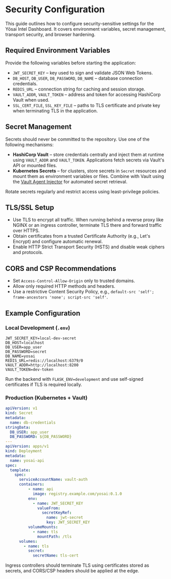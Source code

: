 # Security Configuration

This guide outlines how to configure security-sensitive settings for the Yōsai Intel Dashboard. It covers environment variables, secret management, transport security, and browser hardening.

## Required Environment Variables

Provide the following variables before starting the application:

- `JWT_SECRET_KEY` – key used to sign and validate JSON Web Tokens.
- `DB_HOST`, `DB_USER`, `DB_PASSWORD`, `DB_NAME` – database connection credentials.
- `REDIS_URL` – connection string for caching and session storage.
- `VAULT_ADDR`, `VAULT_TOKEN` – address and token for accessing HashiCorp Vault when used.
- `SSL_CERT_FILE`, `SSL_KEY_FILE` – paths to TLS certificate and private key when terminating TLS in the application.

## Secret Management

Secrets should never be committed to the repository. Use one of the following mechanisms:

- **HashiCorp Vault** – store credentials centrally and inject them at runtime using `VAULT_ADDR` and `VAULT_TOKEN`. Applications fetch secrets via Vault's API or mounted files.
- **Kubernetes Secrets** – for clusters, store secrets in `Secret` resources and mount them as environment variables or files. Combine with Vault using the [Vault Agent Injector](https://developer.hashicorp.com/vault/docs/platform/k8s/injector) for automated secret retrieval.

Rotate secrets regularly and restrict access using least-privilege policies.

## TLS/SSL Setup

- Use TLS to encrypt all traffic. When running behind a reverse proxy like NGINX or an ingress controller, terminate TLS there and forward traffic over HTTPS.
- Obtain certificates from a trusted Certificate Authority (e.g., Let's Encrypt) and configure automatic renewal.
- Enable HTTP Strict Transport Security (HSTS) and disable weak ciphers and protocols.

## CORS and CSP Recommendations

- Set `Access-Control-Allow-Origin` only to trusted domains.
- Allow only required HTTP methods and headers.
- Use a restrictive Content Security Policy, e.g., `default-src 'self'; frame-ancestors 'none'; script-src 'self'`.

## Example Configuration

### Local Development (`.env`)

```env
JWT_SECRET_KEY=local-dev-secret
DB_HOST=localhost
DB_USER=app_user
DB_PASSWORD=secret
DB_NAME=yosai
REDIS_URL=redis://localhost:6379/0
VAULT_ADDR=http://localhost:8200
VAULT_TOKEN=dev-token
```

Run the backend with `FLASK_ENV=development` and use self-signed certificates if TLS is required locally.

### Production (Kubernetes + Vault)

```yaml
apiVersion: v1
kind: Secret
metadata:
  name: db-credentials
stringData:
  DB_USER: app_user
  DB_PASSWORD: ${DB_PASSWORD}
---
apiVersion: apps/v1
kind: Deployment
metadata:
  name: yosai-api
spec:
  template:
    spec:
      serviceAccountName: vault-auth
      containers:
          - name: api
            image: registry.example.com/yosai:0.1.0
          env:
            - name: JWT_SECRET_KEY
              valueFrom:
                secretKeyRef:
                  name: jwt-secret
                  key: JWT_SECRET_KEY
          volumeMounts:
            - name: tls
              mountPath: /tls
      volumes:
        - name: tls
          secret:
            secretName: tls-cert
```

Ingress controllers should terminate TLS using certificates stored as secrets, and CORS/CSP headers should be applied at the edge.
